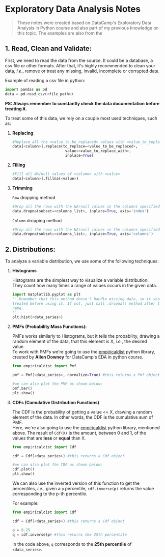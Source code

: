 # Exploratory Data Analysis Notes

> These notes were created based on DataCamp's Exploratory Data Analysis in Python course and also part of my previous knowledge on this topic. The examples are also from the 

## 1. Read, Clean and Validate:

First, we need to read the data from the source. It could be a database, a csv file or other formats. After that, it's highly recommended to clean your data, *i.e.*, remove or treat any missing, invalid, incomplete or corrupted data.  

Example of reading a csv file in python:  

```python
import pandas as pd
data = pd.read_csv(<file_path>)
```

**PS: Always remember to constantly check the data documentation before treating it.**

To treat some of this data, we rely on a couple most used techniques, such as:  

1. **Replacing**  
   
    ```python
    #Replace all the <value_to_be_replaced> values with <value_to_replace_with>
    data[<column>].replace(to_replace=<value_to_be_replaced>,
                            value=<value_to_replace_with>,
                            inplace=True)
    ```
2. **Filling**  
   
    ```python
    #Fill all NA/null values of <column> with <value>
    data[<column>].fillna(<value>)
    ```
3. **Trimming**  
   
    `Row` dropping method
    ```python
    #Drop all the rows with the NA/null values in the columns specified
    data.dropna(subset=<columns_list>, inplace=True, axis='index')
    ```  

    `Column` dropping method
    ```python
    #Drop all the rows with the NA/null values in the columns specified
    data.dropna(subset=<columns_list>, inplace=True, axis='columns')
    ```  

## 2. Distributions:  

To analyze a variable distribution, we use some of the following techniques:  

1. **Histograms**  
   
    Histograms are the simplest way to visualize a variable distribution. They count how many times a range of values occurs in the given data.  

    ```python
    import matplotlib.pyplot as plt
    '''Remember that this method doesn't handle missing data, so it should be
    treated before using it. If not, just call .dropna() method after the series
    name.
    '''
    plt.hist(<data_series>)
    ```
2. **PMFs (Probability Mass Functions):**  
    
    PMFs works similarly to Histograms, but it tells the probability, drawing a random element of the data, that this element is X, *i.e.*, the desired value.  
    To work with PMFs we're going to use the [empiricaldist] python library, created by **Allen Downey** for DataCamp's EDA in python course.  

    ```python
    from empiricaldist import Pmf

    pmf = Pmf(<data_series>, normalize=True) #this returns a Pmf object

    #we can also plot the PMF as shown below:
    pmf.bar()
    plt.show()
    ```  
3. **CDFs (Cumulative Distribution Functions)**

    The CDF is the probability of getting a value <= X, drawing a random element of the data. In other words, the CDF is the cumulative sum of PMF.  
    Here, we're also going to use the [empiricaldist] python library, mentioned above. The result of ```Cdf(X)``` is the amount, between 0 and 1, of the values that are **less** or **equal** than X.

    ```python
    from empiricaldist import Cdf

    cdf = Cdf(<data_series>) #this returns a Cdf object

    #we can also plot the CDF as shown below:
    cdf.plot()
    plt.show()
    ```  
    We can also use the inverted version of this function to get the percentiles, *i.e.*, given a `p` percentile, `cdf.inverse(p)` returns the value corresponding to the p-th percentile.   
    
    For example:  

     ```python
    from empiricaldist import Cdf

    cdf = Cdf(<data_series>) #this returns a Cdf object

    p = 0.25
    q = cdf.inverse(p) #this returns the 25th percentile
    ```  
    In the code above, `q` corresponds to the **25th percentile** of `<data_series>`.
    
[empiricaldist]: https://pypi.org/project/empiricaldist/